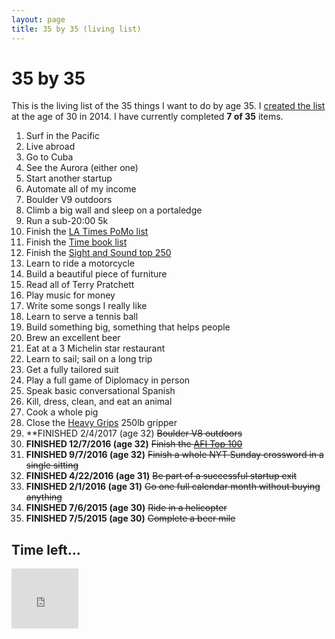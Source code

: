 ```yaml
---
layout: page
title: 35 by 35 (living list)
---
```


# 35 by 35

This is the living list of the 35 things I want to do by age 35. I
[created the list](/blog/post/35-by-35/) at the age of 30 in 2014. I have currently
completed **7 of 35** items.

  1. Surf in the Pacific
  2. Live abroad
  23. Go to Cuba
  3. See the Aurora (either one)
  32. Start another startup
  4. Automate all of my income
  7. Boulder V9 outdoors
  30. Climb a big wall and sleep on a portaledge
  18. Run a sub-20:00 5k
  12. Finish the [LA Times PoMo list](http://latimesblogs.latimes.com/jacketcopy/2009/07/the-mostly-complete-annotated-and-essential-postmodern-reading-list.html)
  13. Finish the [Time book list](http://entertainment.time.com/2005/10/16/all-time-100-novels/)
  29. Finish the [Sight and Sound top 250](http://www.darkhorizons.com/news/24705/the-sight-sound-top-250-films)
  8. Learn to ride a motorcycle
  11. Build a beautiful piece of furniture
  10. Read all of Terry Pratchett
  16. Play music for money
  17. Write some songs I really like
  21. Learn to serve a tennis ball
  22. Build something big, something that helps people
  19. Brew an excellent beer
  25. Eat at a 3 Michelin star restaurant
  26. Learn to sail; sail on a long trip
  27. Get a fully tailored suit
  28. Play a full game of Diplomacy in person
  5. Speak basic conversational Spanish
  15. Kill, dress, clean, and eat an animal
  9. Cook a whole pig
  33. Close the [Heavy Grips](http://www.heavygrips.com/) 250lb gripper
  6. **FINISHED 2/4/2017 (age 32) ~~Boulder V8 outdoors~~
  14. **FINISHED 12/7/2016 (age 32)** ~~Finish the [AFI Top 100](http://www.afi.com/100years/movies10.aspx)~~
  31. **FINISHED 9/7/2016 (age 32)** ~~Finish a whole NYT Sunday crossword in a single sitting~~
  34. **FINISHED 4/22/2016 (age 31)** ~~Be part of a successful startup exit~~
  35. **FINISHED 2/1/2016 (age 31)** ~~Go one full calendar month without buying anything~~
  24. **FINISHED 7/6/2015 (age 30)** ~~Ride in a helicopter~~
  20. **FINISHED 7/5/2015 (age 30)** ~~Complete a beer mile~~

## Time left...

<iframe
src="http://free.timeanddate.com/countdown/i5hw2dl9/n881/cf13/cm0/cu4/ct0/cs0/ca0/co0/cr0/ss0/cac000/cpc000/pcfff/tc66c/fs100/szw320/szh135/iso2020-08-07T00:00:00/bas2/bat1/pa8"
allowTransparency="true" frameborder="0" width="107"
height="96"></iframe>
